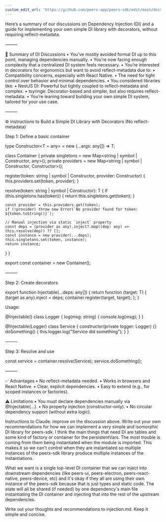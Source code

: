 ```yaml
---
custom_edit_url: 'https://github.com/peers-app/peers-sdk/edit/main/docs/claude.md'
---
```

Here’s a summary of our discussions on Dependency Injection (DI) and a guide for implementing your own simple DI library with decorators, without requiring reflect-metadata.

⸻

🧠 Summary of DI Discussions
	•	You’ve mostly avoided formal DI up to this point, managing dependencies manually.
	•	You’re now facing enough complexity that a centralized DI system feels necessary.
	•	You’re interested in decorators for ergonomics but want to avoid reflect-metadata due to:
	•	Compatibility concerns, especially with React Native.
	•	The need for tight control over behavior and minimal dependencies.
	•	You considered libraries like:
	•	NestJS DI: Powerful but tightly coupled to reflect-metadata and complex.
	•	tsyringe: Decorator-based and simpler, but also requires reflect-metadata.
	•	You’re leaning toward building your own simple DI system, tailored for your use case.

⸻

⚙️ Instructions to Build a Simple DI Library with Decorators (No reflect-metadata)

Step 1: Define a basic container

type Constructor<T = any> = new (...args: any[]) => T;

class Container {
  private singletons = new Map<string | symbol | Constructor, any>();
  private providers = new Map<string | symbol | Constructor, Constructor>();

  register<T>(token: string | symbol | Constructor<T>, provider: Constructor<T>) {
    this.providers.set(token, provider);
  }

  resolve<T>(token: string | symbol | Constructor<T>): T {
    if (this.singletons.has(token)) {
      return this.singletons.get(token);
    }

    const provider = this.providers.get(token);
    if (!provider) throw new Error(`No provider found for token: ${token.toString()}`);

    // Manual injection via static `inject` property
    const deps = (provider as any).inject?.map((dep: any) => this.resolve(dep)) ?? [];
    const instance = new provider(...deps);
    this.singletons.set(token, instance);
    return instance;
  }
}

export const container = new Container();


⸻

Step 2: Create decorators

export function Injectable(...deps: any[]) {
  return function <T extends Constructor>(target: T) {
    (target as any).inject = deps;
    container.register(target, target);
  };
}

Usage:

@Injectable()
class Logger {
  log(msg: string) {
    console.log(msg);
  }
}

@Injectable(Logger)
class Service {
  constructor(private logger: Logger) {}
  doSomething() {
    this.logger.log("Service did something");
  }
}


⸻

Step 3: Resolve and use

const service = container.resolve(Service);
service.doSomething();


⸻

✅ Advantages
	•	No reflect-metadata needed.
	•	Works in browsers and React Native.
	•	Clear, explicit dependencies.
	•	Easy to extend (e.g., for scoped instances or factories).

⚠️ Limitations
	•	You must declare dependencies manually via @Injectable(...).
	•	No property injection (constructor-only).
	•	No circular dependency support (without extra logic).


Instructions to Claude: improve on the discussion above.  Write out your own recommendations for how we can implement a very simple and isomorphic DI library for peers-sdk.
I think the main things that need DI are tables and some kind of factory or container for the persistentVars.  The most trouble is coming from them being instantiated when the module is imported.  This makes it so we can't control when they are instantiated so multiple instances of the peers-sdk library produce multiple instances of the instantiations.  

What we want is a single top-level DI container that we can inject into downstream dependencies (like peers-ui, peers-electron, peers-react-native, peers-device, etc) and it's okay if they all are using their own instance of the peers-sdk because that is just types and static code.  The state will all be shared (if needed) by one dependency's main file instantiating the DI container and injecting that into the rest of the upstream dependencies.  

Write out your thoughts and recommendations to injection.md.  Keep it simple and concise.  

